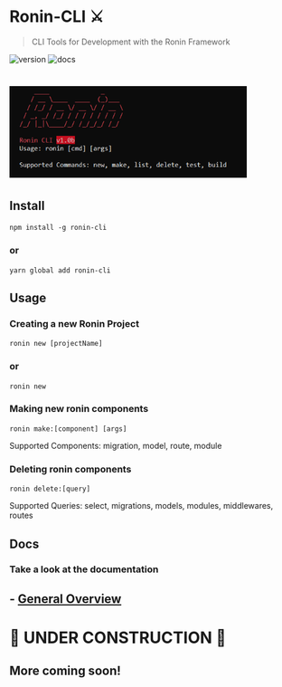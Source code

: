 # Ronin-CLI ⚔️
> CLI Tools for Development with the Ronin Framework

![version](https://img.shields.io/badge/version-0.0.4b-brightgreen.svg?style=flat-square) ![docs](https://img.shields.io/badge/docs-coming%20soon-orange.svg?style=flat-square)

<h1 align="left">
	<img width="420" src="media/ronin-cli-screenshot.png" alt="Ronin-Cli">
</h1>

## Install
```console
npm install -g ronin-cli
```
### or 
```console
yarn global add ronin-cli
```

## Usage
### Creating a new Ronin Project
```console
ronin new [projectName]
```
### or
```console
ronin new 
```

### Making new ronin components
```console
ronin make:[component] [args]
```
Supported Components: migration, model, route, module

### Deleting ronin components
```console
ronin delete:[query]
```
Supported Queries: select, migrations, models, modules, middlewares, routes

## Docs
### Take a look at the documentation
## - [General Overview](docs/GENERAL.md)

# 🚧 UNDER CONSTRUCTION 🚧
## More coming soon!